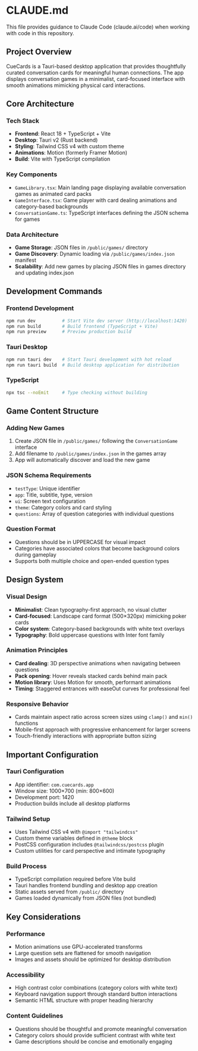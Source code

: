 # CLAUDE.md

This file provides guidance to Claude Code (claude.ai/code) when working with code in this repository.

## Project Overview

CueCards is a Tauri-based desktop application that provides thoughtfully curated conversation cards for meaningful human connections. The app displays conversation games in a minimalist, card-focused interface with smooth animations mimicking physical card interactions.

## Core Architecture

### Tech Stack
- **Frontend**: React 18 + TypeScript + Vite
- **Desktop**: Tauri v2 (Rust backend)
- **Styling**: Tailwind CSS v4 with custom theme
- **Animations**: Motion (formerly Framer Motion)
- **Build**: Vite with TypeScript compilation

### Key Components
- `GameLibrary.tsx`: Main landing page displaying available conversation games as animated card packs
- `GameInterface.tsx`: Game player with card dealing animations and category-based backgrounds
- `ConversationGame.ts`: TypeScript interfaces defining the JSON schema for games

### Data Architecture
- **Game Storage**: JSON files in `/public/games/` directory
- **Game Discovery**: Dynamic loading via `/public/games/index.json` manifest
- **Scalability**: Add new games by placing JSON files in games directory and updating index.json

## Development Commands

### Frontend Development
```bash
npm run dev          # Start Vite dev server (http://localhost:1420)
npm run build        # Build frontend (TypeScript + Vite)
npm run preview      # Preview production build
```

### Tauri Desktop
```bash
npm run tauri dev    # Start Tauri development with hot reload
npm run tauri build  # Build desktop application for distribution
```

### TypeScript
```bash
npx tsc --noEmit     # Type checking without building
```

## Game Content Structure

### Adding New Games
1. Create JSON file in `/public/games/` following the `ConversationGame` interface
2. Add filename to `/public/games/index.json` in the games array
3. App will automatically discover and load the new game

### JSON Schema Requirements
- `testType`: Unique identifier
- `app`: Title, subtitle, type, version
- `ui`: Screen text configuration
- `theme`: Category colors and card styling
- `questions`: Array of question categories with individual questions

### Question Format
- Questions should be in UPPERCASE for visual impact
- Categories have associated colors that become background colors during gameplay
- Supports both multiple choice and open-ended question types

## Design System

### Visual Design
- **Minimalist**: Clean typography-first approach, no visual clutter
- **Card-focused**: Landscape card format (500×320px) mimicking poker cards
- **Color system**: Category-based backgrounds with white text overlays
- **Typography**: Bold uppercase questions with Inter font family

### Animation Principles
- **Card dealing**: 3D perspective animations when navigating between questions
- **Pack opening**: Hover reveals stacked cards behind main pack
- **Motion library**: Uses Motion for smooth, performant animations
- **Timing**: Staggered entrances with easeOut curves for professional feel

### Responsive Behavior
- Cards maintain aspect ratio across screen sizes using `clamp()` and `min()` functions
- Mobile-first approach with progressive enhancement for larger screens
- Touch-friendly interactions with appropriate button sizing

## Important Configuration

### Tauri Configuration
- App identifier: `com.cuecards.app`
- Window size: 1000×700 (min: 800×600)
- Development port: 1420
- Production builds include all desktop platforms

### Tailwind Setup
- Uses Tailwind CSS v4 with `@import "tailwindcss"`
- Custom theme variables defined in `@theme` block
- PostCSS configuration includes `@tailwindcss/postcss` plugin
- Custom utilities for card perspective and intimate typography

### Build Process
- TypeScript compilation required before Vite build
- Tauri handles frontend bundling and desktop app creation
- Static assets served from `/public/` directory
- Games loaded dynamically from JSON files (not bundled)

## Key Considerations

### Performance
- Motion animations use GPU-accelerated transforms
- Large question sets are flattened for smooth navigation
- Images and assets should be optimized for desktop distribution

### Accessibility
- High contrast color combinations (category colors with white text)
- Keyboard navigation support through standard button interactions
- Semantic HTML structure with proper heading hierarchy

### Content Guidelines
- Questions should be thoughtful and promote meaningful conversation
- Category colors should provide sufficient contrast with white text
- Game descriptions should be concise and emotionally engaging